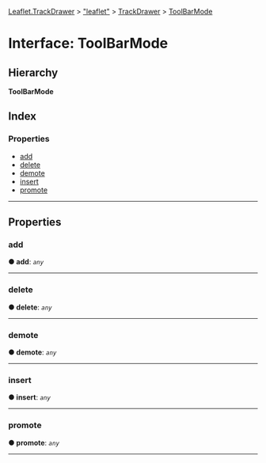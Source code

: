 [Leaflet.TrackDrawer](../README.md) > ["leaflet"](../modules/_leaflet_.md) > [TrackDrawer](../modules/_leaflet_.trackdrawer.md) > [ToolBarMode](../interfaces/_leaflet_.trackdrawer.toolbarmode.md)

# Interface: ToolBarMode

## Hierarchy

**ToolBarMode**

## Index

### Properties

* [add](_leaflet_.trackdrawer.toolbarmode.md#add)
* [delete](_leaflet_.trackdrawer.toolbarmode.md#delete)
* [demote](_leaflet_.trackdrawer.toolbarmode.md#demote)
* [insert](_leaflet_.trackdrawer.toolbarmode.md#insert)
* [promote](_leaflet_.trackdrawer.toolbarmode.md#promote)

---

## Properties

<a id="add"></a>

###  add

**● add**: *`any`*

___
<a id="delete"></a>

###  delete

**● delete**: *`any`*

___
<a id="demote"></a>

###  demote

**● demote**: *`any`*

___
<a id="insert"></a>

###  insert

**● insert**: *`any`*

___
<a id="promote"></a>

###  promote

**● promote**: *`any`*

___

